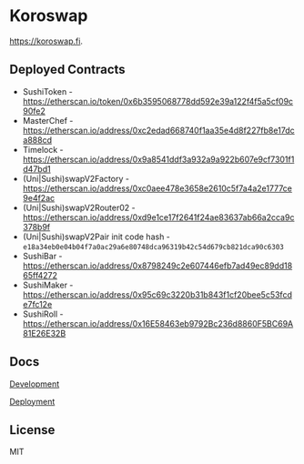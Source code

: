 # Koroswap

https://koroswap.fi.

## Deployed Contracts

- SushiToken - https://etherscan.io/token/0x6b3595068778dd592e39a122f4f5a5cf09c90fe2
- MasterChef - https://etherscan.io/address/0xc2edad668740f1aa35e4d8f227fb8e17dca888cd
- Timelock - https://etherscan.io/address/0x9a8541ddf3a932a9a922b607e9cf7301f1d47bd1
- (Uni|Sushi)swapV2Factory - https://etherscan.io/address/0xc0aee478e3658e2610c5f7a4a2e1777ce9e4f2ac
- (Uni|Sushi)swapV2Router02 - https://etherscan.io/address/0xd9e1ce17f2641f24ae83637ab66a2cca9c378b9f
- (Uni|Sushi)swapV2Pair init code hash - `e18a34eb0e04b04f7a0ac29a6e80748dca96319b42c54d679cb821dca90c6303`
- SushiBar - https://etherscan.io/address/0x8798249c2e607446efb7ad49ec89dd1865ff4272
- SushiMaker - https://etherscan.io/address/0x95c69c3220b31b843f1cf20bee5c53fcde7fc12e
- SushiRoll - https://etherscan.io/address/0x16E58463eb9792Bc236d8860F5BC69A81E26E32B

## Docs

[Development](docs/DEVELOPMENT.md)

[Deployment](docs/DEPLOYMENT.md)

## License

MIT
